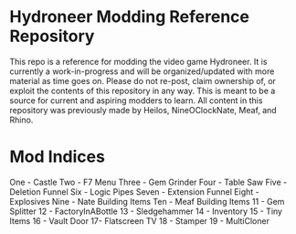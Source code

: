 # Hydroneer Modding Reference Repository
This repo is a reference for modding the video game Hydroneer.  It is currently a work-in-progress and will be organized/updated with more material as time goes on.
Please do not re-post, claim ownership of, or exploit the contents of this repository in any way.  This is meant to be a source for current and aspiring modders to learn.
All content in this repository was previously made by Heilos, NineOClockNate, Meaf, and Rhino.

# Mod Indices

One - Castle
Two - F7 Menu
Three - Gem Grinder
Four - Table Saw
Five - Deletion Funnel
Six - Logic Pipes
Seven - Extension Funnel
Eight - Explosives
Nine - Nate Building Items
Ten - Meaf Building Items
11 - Gem Splitter
12 - FactoryInABottle
13 - Sledgehammer
14 - Inventory
15 - Tiny Items
16 - Vault Door
17- Flatscreen TV
18 - Stamper
19 - MultiCloner
